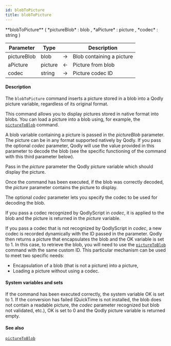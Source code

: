 ```yaml
---
id: blobToPicture
title: blobToPicture
---
```



<!-- REF #_command_.blobToPicture.Syntax -->**blobToPicture** ( *pictureBlob* : blob , *aPicture* : picture , *codec* : string )<!-- END REF -->


<!-- REF #_command_.blobToPicture.Params -->
|Parameter|Type||Description|
|---------|--- |:---:|------|
|pictureBlob|blob|&#8594;|Blob containing a picture|
|aPicture|picture|&#8592;|Picture from blob|
|codec|string|&#8594;|Picture codec ID|<!-- END REF -->

#### Description

The `blobToPicture` command <!-- REF #_command_.blobToPicture.Summary -->inserts a picture stored in a blob into a Qodly picture variable, regardless of its original format<!-- END REF -->.

This command allows you to display pictures stored in native format into blobs. You can load a picture into a blob using, for example, the [`pictureToBlob`](pictureToBlob.md) command.

A blob variable containing a picture is passed in the *pictureBlob* parameter. The picture can be in any format supported natively by Qodly. If you pass the optional *codec* parameter, Qodly will use the value provided in this parameter to decode the blob (see the specific functioning of the command with this third parameter below).

Pass in the *picture* parameter the Qodly picture variable which should display the picture.

Once the command has been executed, if the blob was correctly decoded, the *picture* parameter contains the picture to display.

The optional *codec* parameter lets you specify the codec to be used for decoding the blob.

If you pass a codec recognized by QodlyScript in *codec*, it is applied to the blob and the picture is returned in the *picture* variable.

If you pass a codec that is not recognized by QodlyScript in *codec*, a new codec is recorded dynamically with the ID passed in the parameter. Qodly then returns a picture that encapsulates the blob and the OK variable is set to 1. In this case, to retrieve the blob, you will need to use the [`pictureToBlob`](pictureToBlob.md) command with the same custom ID. This particular mechanism can be used to meet two specific needs:

* Encapsulation of a blob (that is not a picture) into a picture,
* Loading a picture without using a codec.

#### System variables and sets

If the command has been executed correctly, the system variable OK is set to 1. If the conversion has failed (QuickTime is not installed, the blob does not contain a readable picture, the *codec* parameter recognized but blob not validated, etc.), OK is set to 0 and the Qodly picture variable is returned empty.

#### See also

[`pictureToBlob`](pictureToBlob.md)

